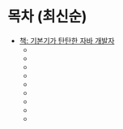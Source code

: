 # 목차 (최신순)

- [책: 기본기가 탄탄한 자바 개발자](https://product.kyobobook.co.kr/detail/S000213907278)
  - [](고급-함수형-프로그래밍.md)
  - [](gradle.md)
  - [](메이븐.md)
  - [](성능-튜닝의-중요성.md)
  - [](자바-동시성.md)
  - [](클래스-로딩.md)
  - [](자바-17.md)
  - [](자바-모듈.md)
  - [](자바-11에서의-작은-변경-사항.md)
